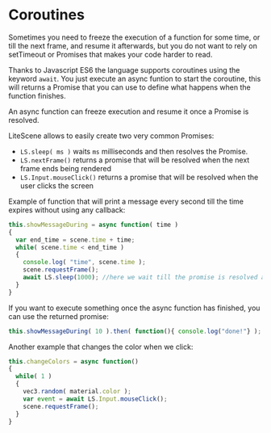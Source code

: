 # Coroutines

Sometimes you need to freeze the execution of a function for some time, or till the next frame, 
and resume it afterwards, but you do not want to rely on setTimeout or Promises that makes your code harder to read.

Thanks to Javascript ES6 the language supports coroutines using the keyword ```await```.
You just execute an async funtion to start the coroutine, this will returns a Promise that you can use to define what happens when the function finishes.

An async function can freeze execution and resume it once a Promise is resolved.

LiteScene allows to easily create two very common Promises:

- ```LS.sleep( ms )```  waits ```ms``` milliseconds and then resolves the Promise.
- ```LS.nextFrame()```  returns a promise that will be resolved when the next frame ends being rendered
- ```LS.Input.mouseClick()```  returns a promise that will be resolved when the user clicks the screen

Example of function that will print a message every second till the time expires without using any callback:

```js
this.showMessageDuring = async function( time )
{
  var end_time = scene.time + time;
  while( scene.time < end_time )
  {
    console.log( "time", scene.time );
    scene.requestFrame();
    await LS.sleep(1000); //here we wait till the promise is resolved after 1000 ms
  }
}
```

If you want to execute something once the async function has finished, you can use the returned promise:

```js
this.showMessageDuring( 10 ).then( function(){ console.log("done!"} );
```

Another example that changes the color when we click:

```js
this.changeColors = async function()
{
  while( 1 )
  {
    vec3.random( material.color );
    var event = await LS.Input.mouseClick();
    scene.requestFrame();
  }
}
```
